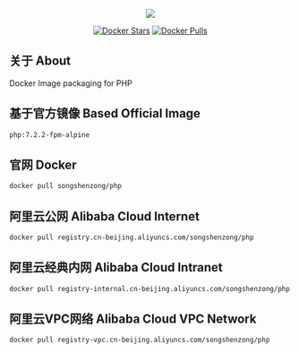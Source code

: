 <p align="center"><a href="https://songshenzong.com" target="_blank"><img src="https://songshenzong.com/images/logo.png"></a></p>

<p align="center">
<a href="https://hub.docker.com/r/songshenzong/php/"><img src="https://img.shields.io/docker/pulls/songshenzong/php.svg?style=flat-square" alt="Docker Stars"></a>
<a href="https://hub.docker.com/r/songshenzong/php/"><img src="https://img.shields.io/docker/stars/songshenzong/php.svg?style=flat-square" alt="Docker Pulls"></a>
</p>

## 关于 About
Docker Image packaging for PHP


## 基于官方镜像 Based Official Image

```bash
php:7.2.2-fpm-alpine
```

  

## 官网 Docker

```bash
docker pull songshenzong/php
```

  
  

## 阿里云公网 Alibaba Cloud Internet

```bash
docker pull registry.cn-beijing.aliyuncs.com/songshenzong/php
```
  
  
  

## 阿里云经典内网 Alibaba Cloud Intranet

```bash
docker pull registry-internal.cn-beijing.aliyuncs.com/songshenzong/php
```
  
  
  
## 阿里云VPC网络 Alibaba Cloud VPC Network

```bash
docker pull registry-vpc.cn-beijing.aliyuncs.com/songshenzong/php
```
